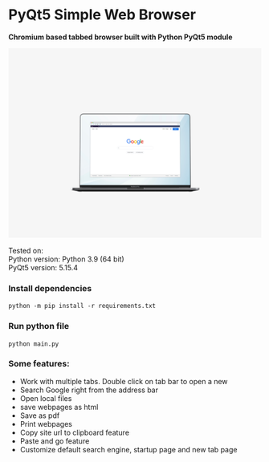 # PyQt5 Simple Web Browser

**Chromium based tabbed browser built with Python PyQt5 module**

![Screenshot](./browser_screenshot1.jpg)

Tested on:  
Python version: Python 3.9 (64 bit)  
PyQt5 version: 5.15.4

### Install dependencies</h3>


```
python -m pip install -r requirements.txt
```

### Run python file

```
python main.py
```

### Some features:

- Work with multiple tabs. Double click on tab bar to open a new
- Search Google right from the address bar
- Open local files
- save webpages as html
- Save as pdf
- Print webpages
- Copy site url to clipboard feature
- Paste and go feature
- Customize default search engine, startup page and new tab page
